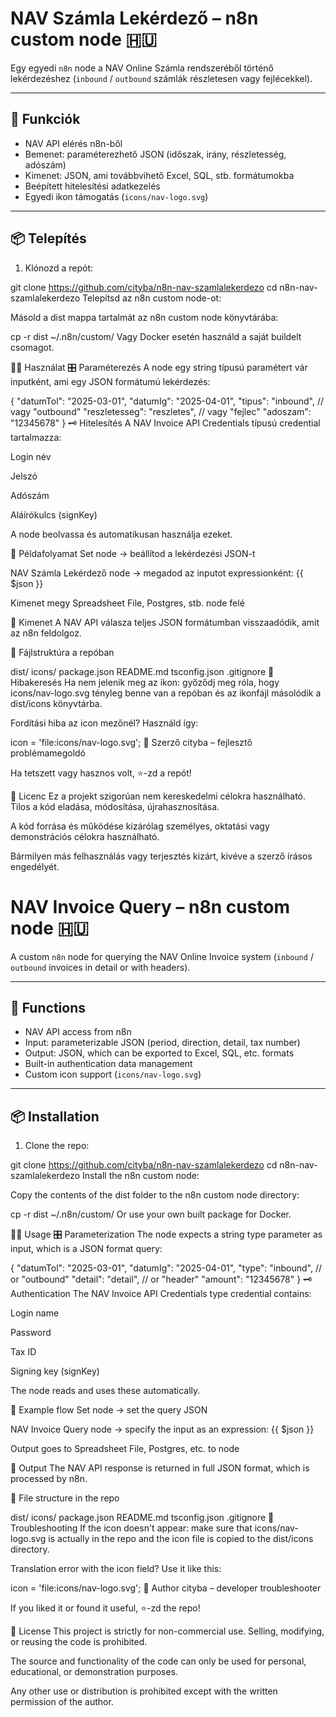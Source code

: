 # NAV Számla Lekérdező – n8n custom node 🇭🇺

Egy egyedi `n8n` node a NAV Online Számla rendszeréből történő lekérdezéshez (`inbound` / `outbound` számlák részletesen vagy fejlécekkel).

---

## 🧰 Funkciók

- NAV API elérés n8n-ből
- Bemenet: paraméterezhető JSON (időszak, irány, részletesség, adószám)
- Kimenet: JSON, ami továbbvihető Excel, SQL, stb. formátumokba
- Beépített hitelesítési adatkezelés
- Egyedi ikon támogatás (`icons/nav-logo.svg`)

---

## 📦 Telepítés

1. Klónozd a repót:


git clone https://github.com/cityba/n8n-nav-szamlalekerdezo
cd n8n-nav-szamlalekerdezo
Telepítsd az n8n custom node-ot:

Másold a dist mappa tartalmát az n8n custom node könyvtárába:

cp -r dist ~/.n8n/custom/
Vagy Docker esetén használd a saját buildelt csomagot.

🧑‍💻 Használat
🎛️ Paraméterezés
A node egy string típusú paramétert vár inputként, ami egy JSON formátumú lekérdezés:


{
  "datumTol": "2025-03-01",
  "datumIg": "2025-04-01",
  "tipus": "inbound",           // vagy "outbound"
  "reszletesseg": "reszletes",  // vagy "fejlec"
  "adoszam": "12345678"
}
🗝️ Hitelesítés
A NAV Invoice API Credentials típusú credential tartalmazza:

Login név

Jelszó

Adószám

Aláírókulcs (signKey)

A node beolvassa és automatikusan használja ezeket.

🧪 Példafolyamat
Set node → beállítod a lekérdezési JSON-t

NAV Számla Lekérdező node → megadod az inputot expressionként: {{ $json }}

Kimenet megy Spreadsheet File, Postgres, stb. node felé

🧾 Kimenet
A NAV API válasza teljes JSON formátumban visszaadódik, amit az n8n feldolgoz.

📁 Fájlstruktúra a repóban

dist/
icons/
package.json
README.md
tsconfig.json
.gitignore
🐞 Hibakeresés
Ha nem jelenik meg az ikon: győződj meg róla, hogy icons/nav-logo.svg tényleg benne van a repóban és az ikonfájl másolódik a dist/icons könyvtárba.

Fordítási hiba az icon mezőnél? Használd így:


icon = 'file:icons/nav-logo.svg';
👤 Szerző
cityba – fejlesztő problémamegoldó

Ha tetszett vagy hasznos volt, ⭐️-zd a repót!

📜 Licenc
Ez a projekt szigorúan nem kereskedelmi célokra használható. Tilos a kód eladása, módosítása, újrahasznosítása.

A kód forrása és működése kizárólag személyes, oktatási vagy demonstrációs célokra használható.

Bármilyen más felhasználás vagy terjesztés kizárt, kivéve a szerző írásos engedélyét.
 

# NAV Invoice Query – n8n custom node 🇭🇺

A custom `n8n` node for querying the NAV Online Invoice system (`inbound` / `outbound` invoices in detail or with headers).

---

## 🧰 Functions

- NAV API access from n8n
- Input: parameterizable JSON (period, direction, detail, tax number)
- Output: JSON, which can be exported to Excel, SQL, etc. formats
- Built-in authentication data management
- Custom icon support (`icons/nav-logo.svg`)

---

## 📦 Installation

1. Clone the repo:

git clone https://github.com/cityba/n8n-nav-szamlalekerdezo
cd n8n-nav-szamlalekerdezo
Install the n8n custom node:

Copy the contents of the dist folder to the n8n custom node directory:

cp -r dist ~/.n8n/custom/
Or use your own built package for Docker.

🧑‍💻 Usage
🎛️ Parameterization
The node expects a string type parameter as input, which is a JSON format query:

{
"datumTol": "2025-03-01",
"datumIg": "2025-04-01",
"type": "inbound", // or "outbound"
"detail": "detail", // or "header"
"amount": "12345678"
}
🗝️ Authentication
The NAV Invoice API Credentials type credential contains:

Login name

Password

Tax ID

Signing key (signKey)

The node reads and uses these automatically.

🧪 Example flow
Set node → set the query JSON

NAV Invoice Query node → specify the input as an expression: {{ $json }}

Output goes to Spreadsheet File, Postgres, etc. to node

🧾 Output
The NAV API response is returned in full JSON format, which is processed by n8n.

📁 File structure in the repo

dist/
icons/
package.json
README.md
tsconfig.json
.gitignore
🐞 Troubleshooting
If the icon doesn't appear: make sure that icons/nav-logo.svg is actually in the repo and the icon file is copied to the dist/icons directory.

Translation error with the icon field? Use it like this:

icon = 'file:icons/nav-logo.svg';
👤 Author
cityba – developer troubleshooter

If you liked it or found it useful, ⭐️-zd the repo!

📜 License
This project is strictly for non-commercial use. Selling, modifying, or reusing the code is prohibited.

The source and functionality of the code can only be used for personal, educational, or demonstration purposes.

Any other use or distribution is prohibited except with the written permission of the author.
